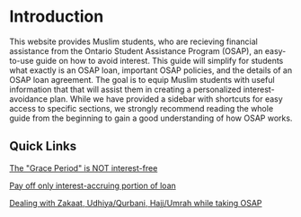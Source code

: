 # Introduction

This website provides Muslim students, who are recieving financial assistance from the Ontario Student Assistance Program (OSAP), an easy-to-use guide on how to avoid interest. This guide will simplify for students what exactly is an OSAP loan, important OSAP policies, and the details of an OSAP loan agreement. The goal is to equip Muslim students with useful information that that will assist them in creating a personalized interest-avoidance plan. While we have provided a sidebar with shortcuts for easy access to specific sections, we strongly recommend reading the whole guide from the beginning to gain a good understanding of how OSAP works.

## Quick Links

[The "Grace Period" is NOT interest-free](terminology/grace.md)

[Pay off only interest-accruing portion of loan](repayment/payOff.md) <Badge text="New" type="warning"/>

[Dealing with Zakaat, Udhiya/Qurbani, Hajj/Umrah while taking OSAP](rulings/fatwa.md)